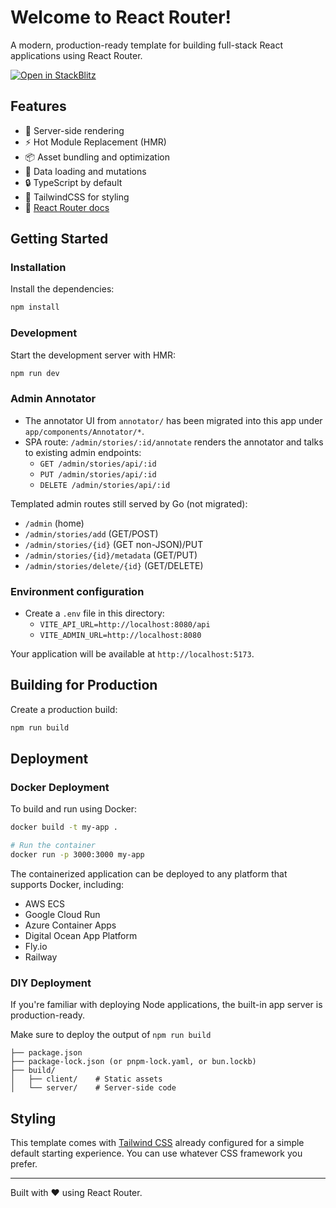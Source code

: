 # Welcome to React Router!

A modern, production-ready template for building full-stack React applications using React Router.

[![Open in StackBlitz](https://developer.stackblitz.com/img/open_in_stackblitz.svg)](https://stackblitz.com/github/remix-run/react-router-templates/tree/main/default)

## Features

- 🚀 Server-side rendering
- ⚡️ Hot Module Replacement (HMR)
- 📦 Asset bundling and optimization
- 🔄 Data loading and mutations
- 🔒 TypeScript by default
- 🎉 TailwindCSS for styling
- 📖 [React Router docs](https://reactrouter.com/)

## Getting Started

### Installation

Install the dependencies:

```bash
npm install
```

### Development

Start the development server with HMR:

```bash
npm run dev
```

### Admin Annotator

- The annotator UI from `annotator/` has been migrated into this app under `app/components/Annotator/*`.
- SPA route: `/admin/stories/:id/annotate` renders the annotator and talks to existing admin endpoints:
  - `GET /admin/stories/api/:id`
  - `PUT /admin/stories/api/:id`
  - `DELETE /admin/stories/api/:id`

Templated admin routes still served by Go (not migrated):
- `/admin` (home)
- `/admin/stories/add` (GET/POST)
- `/admin/stories/{id}` (GET non-JSON)/PUT
- `/admin/stories/{id}/metadata` (GET/PUT)
- `/admin/stories/delete/{id}` (GET/DELETE)

### Environment configuration

- Create a `.env` file in this directory:
  - `VITE_API_URL=http://localhost:8080/api`
  - `VITE_ADMIN_URL=http://localhost:8080`

Your application will be available at `http://localhost:5173`.

## Building for Production

Create a production build:

```bash
npm run build
```

## Deployment

### Docker Deployment

To build and run using Docker:

```bash
docker build -t my-app .

# Run the container
docker run -p 3000:3000 my-app
```

The containerized application can be deployed to any platform that supports Docker, including:

- AWS ECS
- Google Cloud Run
- Azure Container Apps
- Digital Ocean App Platform
- Fly.io
- Railway

### DIY Deployment

If you're familiar with deploying Node applications, the built-in app server is production-ready.

Make sure to deploy the output of `npm run build`

```
├── package.json
├── package-lock.json (or pnpm-lock.yaml, or bun.lockb)
├── build/
│   ├── client/    # Static assets
│   └── server/    # Server-side code
```

## Styling

This template comes with [Tailwind CSS](https://tailwindcss.com/) already configured for a simple default starting experience. You can use whatever CSS framework you prefer.

---

Built with ❤️ using React Router.
